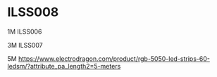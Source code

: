 
# ILSS008


1M 
ILSS006


3M
ILSS007

5M 
https://www.electrodragon.com/product/rgb-5050-led-strips-60-ledsm/?attribute_pa_length2=5-meters

